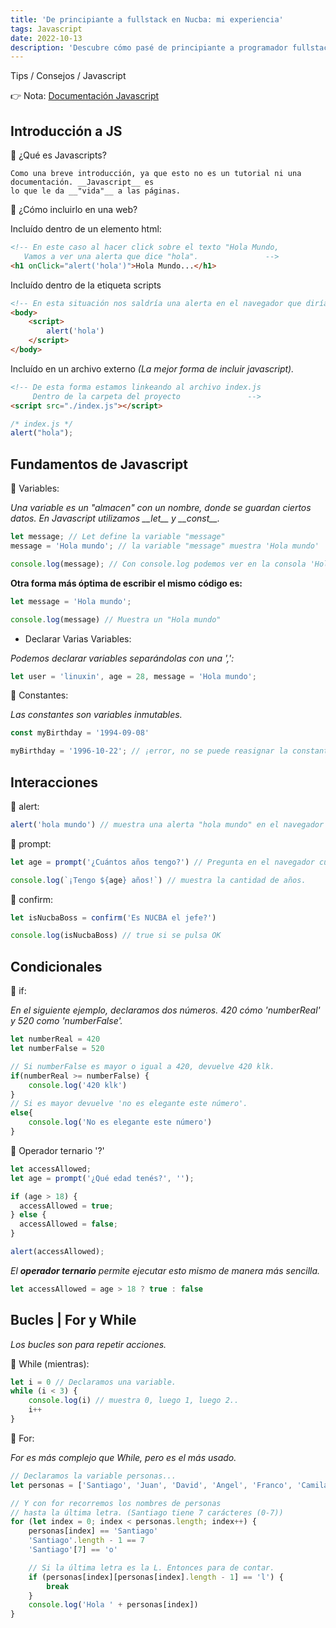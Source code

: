 ```yaml
---
title: 'De principiante a fullstack en Nucba: mi experiencia'
tags: Javascript
date: 2022-10-13
description: 'Descubre cómo pasé de principiante a programador fullstack en el bootcamp de programación Nucba con mi experiencia personal en la enseñanza de JavaScript.'
---
```


Tips / Consejos / Javascript

👉 Nota: [Documentación Javascript](https://es.javascript.info/)

## Introducción a JS

🔅 ¿Qué es Javascripts?

    Como una breve introducción, ya que esto no es un tutorial ni una documentación. __Javascript__ es
    lo que le da __"vida"__ a las páginas.

🔅 ¿Cómo incluirlo en una web?

Incluído dentro de un elemento html:

```html
<!-- En este caso al hacer click sobre el texto "Hola Mundo,
   Vamos a ver una alerta que dice "hola".               -->
<h1 onClick="alert('hola')">Hola Mundo...</h1>
```

Incluído dentro de la etiqueta scripts

```html
<!-- En esta situación nos saldría una alerta en el navegador que diría "hola". -->
<body>
	<script>
		alert('hola')
	</script>
</body>
```

Incluído en un archivo externo <i>(La mejor forma de incluir javascript).</i>

```html
<!-- De esta forma estamos linkeando al archivo index.js
     Dentro de la carpeta del proyecto               -->
<script src="./index.js"></script>
```

```js
/* index.js */
alert("hola");
```

## Fundamentos de Javascript

🔅 Variables:

<i>
	Una variable es un "almacen" con un nombre, donde se guardan ciertos datos. En Javascript
	utilizamos __let__ y __const__.
</i>

```js
let message; // Let define la variable "message"
message = 'Hola mundo'; // la variable "message" muestra 'Hola mundo'

console.log(message); // Con console.log podemos ver en la consola 'Hola mundo'
```

**Otra forma más óptima de escribir el mismo código es:**

```js
let message = 'Hola mundo';

console.log(message) // Muestra un "Hola mundo"
```

- Declarar Varias Variables:

<i>Podemos declarar variables separándolas con una ',':</i>

```js
let user = 'linuxin', age = 28, message = 'Hola mundo';
```

🔅 Constantes:

<i>Las constantes son variables inmutables.</i>

```js
const myBirthday = '1994-09-08'

myBirthday = '1996-10-22'; // ¡error, no se puede reasignar la constante!
```

## Interacciones

🔅 alert:

```js
alert('hola mundo') // muestra una alerta "hola mundo" en el navegador
```

🔅 prompt:

```js
let age = prompt('¿Cuántos años tengo?') // Pregunta en el navegador cuántos años tengo.

console.log(`¡Tengo ${age} años!`) // muestra la cantidad de años.
```

🔅 confirm:

```js
let isNucbaBoss = confirm('Es NUCBA el jefe?')

console.log(isNucbaBoss) // true si se pulsa OK
```

## Condicionales

🔅 if:

<i>
	En el siguiente ejemplo, declaramos dos números. 420 cómo 'numberReal' y 520 como 'numberFalse'.
</i>

```js
let numberReal = 420
let numberFalse = 520

// Si numberFalse es mayor o igual a 420, devuelve 420 klk.
if(numberReal >= numberFalse) {
    console.log('420 klk')
}
// Si es mayor devuelve 'no es elegante este número'.
else{
    console.log('No es elegante este número')
}
```

🔅 Operador ternario '?'

```js
let accessAllowed;
let age = prompt('¿Qué edad tenés?', '');

if (age > 18) {
  accessAllowed = true;
} else {
  accessAllowed = false;
}

alert(accessAllowed);
```

<i>El __operador ternario__ permite ejecutar esto mismo de manera más sencilla.</i>

```js
let accessAllowed = age > 18 ? true : false
```

## Bucles | For y While

<i>Los bucles son para repetir acciones.</i>

🔅 While (mientras):

```js
let i = 0 // Declaramos una variable.
while (i < 3) {
	console.log(i) // muestra 0, luego 1, luego 2..
	i++
}
```

🔅 For:

<i>For es más complejo que While, pero es el más usado. </i>

```js
// Declaramos la variable personas...
let personas = ['Santiago', 'Juan', 'David', 'Angel', 'Franco', 'Camila']

// Y con for recorremos los nombres de personas
// hasta la última letra. (Santiago tiene 7 carácteres (0-7))
for (let index = 0; index < personas.length; index++) {
	personas[index] == 'Santiago'
	'Santiago'.length - 1 == 7
	'Santiago'[7] == 'o'

	// Si la última letra es la L. Entonces para de contar.
	if (personas[index][personas[index].length - 1] == 'l') {
		break
	}
	console.log('Hola ' + personas[index])
}
```
````
